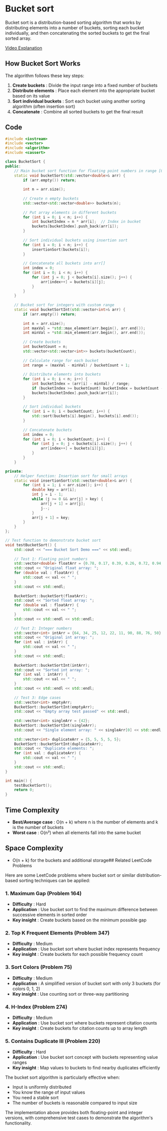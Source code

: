 # Bucket sort

Bucket sort is a distribution-based sorting algorithm that works by distributing elements into a number of buckets, sorting each bucket individually, and then concatenating the sorted buckets to get the final sorted array.

[Video Explanation](https://www.youtube.com/watch?v=VuXbEb5ywrU)

## How Bucket Sort Works

The algorithm follows these key steps:

1. **Create buckets** : Divide the input range into a fixed number of buckets
2. **Distribute elements** : Place each element into the appropriate bucket based on its value
3. **Sort individual buckets** : Sort each bucket using another sorting algorithm (often insertion sort)
4. **Concatenate** : Combine all sorted buckets to get the final result

## Code

```cpp
#include <iostream>
#include <vector>
#include <algorithm>
#include <cassert>

class BucketSort {
public:
    // Main bucket sort function for floating point numbers in range [0, 1)
    static void bucketSort(std::vector<double>& arr) {
        if (arr.empty()) return;
        
        int n = arr.size();
        
        // Create n empty buckets
        std::vector<std::vector<double>> buckets(n);
        
        // Put array elements in different buckets
        for (int i = 0; i < n; i++) {
            int bucketIndex = n * arr[i];  // Index in bucket
            buckets[bucketIndex].push_back(arr[i]);
        }
        
        // Sort individual buckets using insertion sort
        for (int i = 0; i < n; i++) {
            insertionSort(buckets[i]);
        }
        
        // Concatenate all buckets into arr[]
        int index = 0;
        for (int i = 0; i < n; i++) {
            for (int j = 0; j < buckets[i].size(); j++) {
                arr[index++] = buckets[i][j];
            }
        }
    }
    
    // Bucket sort for integers with custom range
    static void bucketSortInt(std::vector<int>& arr) {
        if (arr.empty()) return;
        
        int n = arr.size();
        int maxVal = *std::max_element(arr.begin(), arr.end());
        int minVal = *std::min_element(arr.begin(), arr.end());
        
        // Create buckets
        int bucketCount = n;
        std::vector<std::vector<int>> buckets(bucketCount);
        
        // Calculate range for each bucket
        int range = (maxVal - minVal) / bucketCount + 1;
        
        // Distribute elements into buckets
        for (int i = 0; i < n; i++) {
            int bucketIndex = (arr[i] - minVal) / range;
            if (bucketIndex >= bucketCount) bucketIndex = bucketCount - 1;
            buckets[bucketIndex].push_back(arr[i]);
        }
        
        // Sort individual buckets
        for (int i = 0; i < bucketCount; i++) {
            std::sort(buckets[i].begin(), buckets[i].end());
        }
        
        // Concatenate buckets
        int index = 0;
        for (int i = 0; i < bucketCount; i++) {
            for (int j = 0; j < buckets[i].size(); j++) {
                arr[index++] = buckets[i][j];
            }
        }
    }

private:
    // Helper function: Insertion sort for small arrays
    static void insertionSort(std::vector<double>& arr) {
        for (int i = 1; i < arr.size(); i++) {
            double key = arr[i];
            int j = i - 1;
            while (j >= 0 && arr[j] > key) {
                arr[j + 1] = arr[j];
                j--;
            }
            arr[j + 1] = key;
        }
    }
};

// Test function to demonstrate bucket sort
void testBucketSort() {
    std::cout << "=== Bucket Sort Demo ===" << std::endl;
    
    // Test 1: Floating point numbers
    std::vector<double> floatArr = {0.78, 0.17, 0.39, 0.26, 0.72, 0.94, 0.21, 0.12, 0.23, 0.68};
    std::cout << "Original float array: ";
    for (double val : floatArr) {
        std::cout << val << " ";
    }
    std::cout << std::endl;
    
    BucketSort::bucketSort(floatArr);
    std::cout << "Sorted float array: ";
    for (double val : floatArr) {
        std::cout << val << " ";
    }
    std::cout << std::endl << std::endl;
    
    // Test 2: Integer numbers
    std::vector<int> intArr = {64, 34, 25, 12, 22, 11, 90, 88, 76, 50};
    std::cout << "Original int array: ";
    for (int val : intArr) {
        std::cout << val << " ";
    }
    std::cout << std::endl;
    
    BucketSort::bucketSortInt(intArr);
    std::cout << "Sorted int array: ";
    for (int val : intArr) {
        std::cout << val << " ";
    }
    std::cout << std::endl << std::endl;
    
    // Test 3: Edge cases
    std::vector<int> emptyArr;
    BucketSort::bucketSortInt(emptyArr);
    std::cout << "Empty array test passed" << std::endl;
    
    std::vector<int> singleArr = {42};
    BucketSort::bucketSortInt(singleArr);
    std::cout << "Single element array: " << singleArr[0] << std::endl;
    
    std::vector<int> duplicateArr = {5, 5, 5, 5, 5};
    BucketSort::bucketSortInt(duplicateArr);
    std::cout << "Duplicate elements: ";
    for (int val : duplicateArr) {
        std::cout << val << " ";
    }
    std::cout << std::endl;
}

int main() {
    testBucketSort();
    return 0;
}
```

## Time Complexity

* **Best/Average case** : O(n + k) where n is the number of elements and k is the number of buckets
* **Worst case** : O(n²) when all elements fall into the same bucket

## Space Complexity

* O(n + k) for the buckets and additional storage## Related LeetCode Problems

Here are some LeetCode problems where bucket sort or similar distribution-based sorting techniques can be applied:

### 1. **Maximum Gap (Problem 164)**

* **Difficulty** : Hard
* **Application** : Use bucket sort to find the maximum difference between successive elements in sorted order
* **Key insight** : Create buckets based on the minimum possible gap

### 2. **Top K Frequent Elements (Problem 347)**

* **Difficulty** : Medium
* **Application** : Use bucket sort where bucket index represents frequency
* **Key insight** : Create buckets for each possible frequency count

### 3. **Sort Colors (Problem 75)**

* **Difficulty** : Medium
* **Application** : A simplified version of bucket sort with only 3 buckets (for colors 0, 1, 2)
* **Key insight** : Use counting sort or three-way partitioning

### 4. **H-Index (Problem 274)**

* **Difficulty** : Medium
* **Application** : Use bucket sort where buckets represent citation counts
* **Key insight** : Create buckets for citation counts up to array length

### 5. **Contains Duplicate III (Problem 220)**

* **Difficulty** : Hard
* **Application** : Use bucket sort concept with buckets representing value ranges
* **Key insight** : Map values to buckets to find nearby duplicates efficiently

The bucket sort algorithm is particularly effective when:

* Input is uniformly distributed
* You know the range of input values
* You need a stable sort
* The number of buckets is reasonable compared to input size

The implementation above provides both floating-point and integer versions, with comprehensive test cases to demonstrate the algorithm's functionality.
